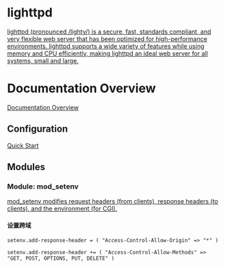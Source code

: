 # lighttpd

[lighttpd (pronounced /lighty/) is a secure, fast, standards compliant, and very flexible web server that has been optimized for high-performance environments. lighttpd supports a wide variety of features while using memory and CPU efficiently, making lighttpd an ideal web server for all systems, small and large.](https://redmine.lighttpd.net/projects/lighttpd/wiki)

# Documentation Overview

[Documentation Overview](https://redmine.lighttpd.net/projects/lighttpd/wiki/Docs)

## Configuration

[Quick Start](https://redmine.lighttpd.net/projects/lighttpd/wiki/TutorialConfiguration)

## Modules

### Module: mod_setenv

[mod_setenv modifies request headers (from clients), response headers (to clients), and the environment (for CGI).](https://redmine.lighttpd.net/projects/lighttpd/wiki/Mod_setenv)

#### 设置跨域

```shell
setenv.add-response-header = ( "Access-Control-Allow-Origin" => "*" )

setenv.add-response-header += ( "Access-Control-Allow-Methods" => "GET, POST, OPTIONS, PUT, DELETE" )
```
